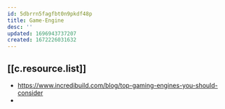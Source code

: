 ```yaml
---
id: 5dbrrn5fagfbt0n9pkdf48p
title: Game-Engine
desc: ''
updated: 1696943737207
created: 1672226031632
---
```


## [[c.resource.list]]

- https://www.incredibuild.com/blog/top-gaming-engines-you-should-consider
- 